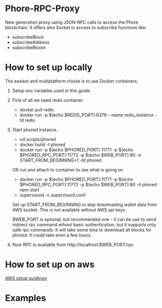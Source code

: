 # Phore-RPC-Proxy
New generation proxy using JSON-RPC calls to access the Phore blockchain. It offers also Socket.io access to subscribe functions like:
  * subscribeBlock
  * subscribeAddress
  * subscribeBloom

# How to set up locally
The easiest and multiplatform choise is to use Docker containers.
1. Setup env variables used in this guide.
2. First of all we need redis container:
    * docker pull redis
    * docker run -p $(echo $REDIS_PORT):6379 --name redis_instance -td redis

3. Start phored instance.
    * cd scripts/phored
    * docker build -t phored
    * docker run -p $(echo $PHORED_PORT):11771 -p $(echo $PHORED_RPC_PORT):11772 -p $(echo $WEB_PORT):80 -e START_FROM_BEGINNING=1 -td phored
    
    OR run and attach to container to see what is going on
    * docker run -p $(echo $PHORED_PORT):11771 -p $(echo $PHORED_RPC_PORT):11772 -p $(echo $WEB_PORT):80 -it phored npm start
    * supervisord -c supervisord.conf
    
    Set up START_FROM_BEGINNING to skip downloading wallet data from AWS bucket. This is not available without AWS api keys.
    
    $WEB_PORT is optional, but recommended one - it can be use to send indirect rpc command wihout basic authentication, 
    but it supports only safe rpc commands.
    It will take some time to download all blocks for phored. It could take even a few hours.
4. Now RPC is available from http://localhost:$WEB_PORT/rpc

# How to set up on aws
[AWS setup guidlines](aws_cloud_formation/CONTRIBUTING.md)


# Examples
